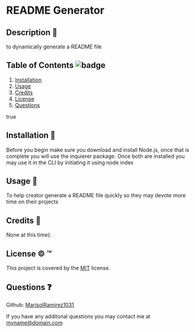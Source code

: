 # README Generator

  
  ## Description 📖
  to dynamically generate a README file 

  ## Table of Contents ![badge](https://img.shields.io/badge/License-MIT-blue)

  1. [Installation](##installation)
  2. [Usage](#usage)
  3. [Credits](#credits)
  4. [License](#license)
  5. [Questions](#contact)

  true


  ## Installation 💾
  Before you begin make sure you download and install Node.js, once that is complete you will use the inquierer package. Once both are installed you may use it in the CLI by initiating it using node index

  ## Usage 🧰 
  To help creator generate a README file quickly so they may devote more time on their projects

  ## Credits 🤝
  None at this time(:

  ## License © ™️
  This project is covered by the [MIT](https://choosealicense.com/) license.

  ## Questions ❓
  
  Github: [MarisolRamirez1031](https://github.com/MarisolRamirez1031)

  If you have any additonal questions you may contact me at myname@domain.com




